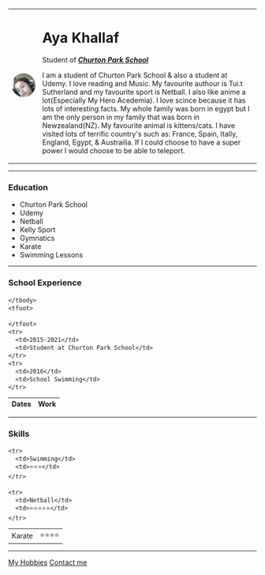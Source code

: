 
<!DOCTYPE html>
<html lang="en" dir="ltr">

<head>
  <meta charset="utf-8">
  <title>💝Aya's Personal Site💝</title>
</head>

<body>
  <table cellspacing="20">
    <tr>
      <td><img src="Images/Me.png" alt="A picture of Aya Khallaf"></td>
      <td>
        <p>
        <h1>Aya Khallaf</h1>Student of <strong><i><a href="https://www.churtonpark.school.nz/">Churton Park School</a></i></strong></p>
        <p>I am a student of Churton Park School & also a student at Udemy. I love reading and Music. My favourite authour is Tui.t Sutherland and my favourite sport is Netball. I also like anime a lot(Especially My Hero Acedemia). I love scince
          because it
          has lots of interesting facts. My whole family was born in egypt but I am the only person in my family that was born in Newzealand(NZ). My favourite animal is kittens/cats. I have visited lots of terrific country's such as: France, Spain,
          Itally,
          England, Egypt, & Austrailia. If I could choose to have a super power I would choose to be able to teleport.</p>
      </td>
    </tr>
  </table>
  <hr>
  <h3>Education</h3>
  <ul>
    <li>Churton Park School</li>
    <li>Udemy</li>
    <li>Netball</li>
    <li>Kelly Sport</li>
    <li>Gymnatics</li>
    <li>Karate</li>
    <li>Swimming Lessons</li>
  </ul>
  <hr>
  <h3>School Experience</h3>
  <table cellspacing="10">
    <thead>
      <tr>
        <th>Dates</th>
        <th>Work</th>
      </tr>
    </thead>
    <tbody>

    </tbody>
    <tfoot>

    </tfoot>
    <tr>
      <td>2015-2021</td>
      <td>Student at Churton Park School</td>
    </tr>
    <tr>
      <td>2016</td>
      <td>School Swimming</td>
    </tr>
  </table>
  <hr>
  <h3>Skills</h3>
  <table cellspacing="10">
    <tr>
      <td>Karate</td>
      <td>⭐⭐⭐‍⭐</td>
    </tr>

    <tr>
      <td>Swimming</td>
      <td>⭐⭐⭐‍</td>
    </tr>

    <tr>
      <td>Netball</td>
      <td>⭐⭐⭐⭐⭐‍</td>
    </tr>
  </table>
  <hr>
  <a href="Hobbies.html">My Hobbies</a>
  <a href="Contact-me.html">Contact me</a>
</body>

</html>
